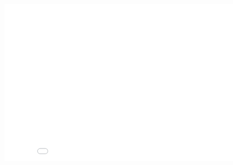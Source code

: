 
<iframe width="900" height="500" frameborder="0" scrolling="no" src="//plot.ly/dashboard/Burd89:2/embed"></iframe>

